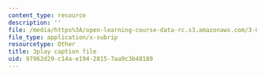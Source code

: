 ```yaml
---
content_type: resource
description: ''
file: /media/https%3A/open-learning-course-data-rc.s3.amazonaws.com/3-091sc-introduction-to-solid-state-chemistry-fall-2010/97962d29c14ae19428157aa9c3b48189_StY_01uUFSY.srt
file_type: application/x-subrip
resourcetype: Other
title: 3play caption file
uid: 97962d29-c14a-e194-2815-7aa9c3b48189
---
```

